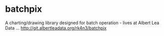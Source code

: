 # batchpix
A charting/drawing library designed for batch operation - lives at Albert Lea Data ... http://git.albertleadata.org/rk4n3/batchpix
